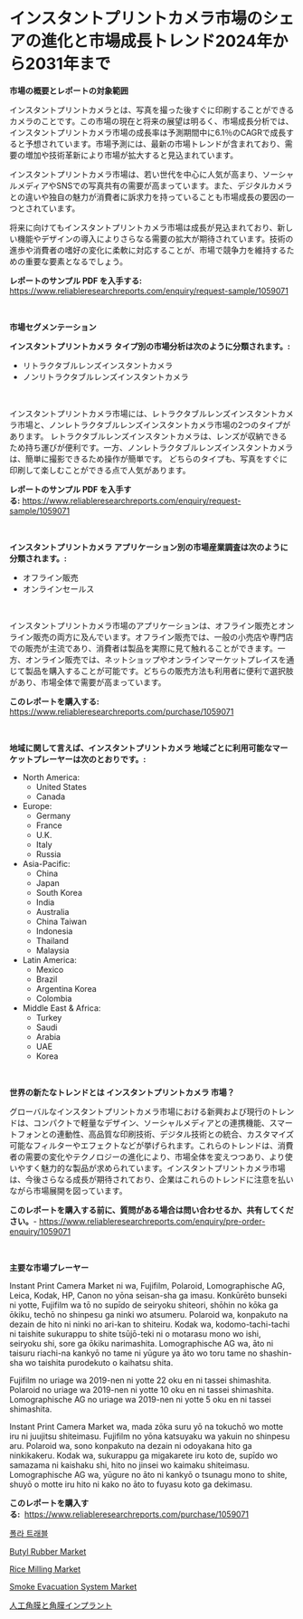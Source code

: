 <p><h1>インスタントプリントカメラ市場のシェアの進化と市場成長トレンド2024年から2031年まで</h1></p><p><strong>市場の概要とレポートの対象範囲</strong></p>
<p><p>インスタントプリントカメラとは、写真を撮った後すぐに印刷することができるカメラのことです。この市場の現在と将来の展望は明るく、市場成長分析では、インスタントプリントカメラ市場の成長率は予測期間中に6.1％のCAGRで成長すると予想されています。市場予測には、最新の市場トレンドが含まれており、需要の増加や技術革新により市場が拡大すると見込まれています。</p><p>インスタントプリントカメラ市場は、若い世代を中心に人気が高まり、ソーシャルメディアやSNSでの写真共有の需要が高まっています。また、デジタルカメラとの違いや独自の魅力が消費者に訴求力を持っていることも市場成長の要因の一つとされています。</p><p>将来に向けてもインスタントプリントカメラ市場は成長が見込まれており、新しい機能やデザインの導入によりさらなる需要の拡大が期待されています。技術の進歩や消費者の嗜好の変化に柔軟に対応することが、市場で競争力を維持するための重要な要素となるでしょう。</p></p>
<p><strong>レポートのサンプル PDF を入手する:</strong> <a href="https://www.reliableresearchreports.com/enquiry/request-sample/1059071">https://www.reliableresearchreports.com/enquiry/request-sample/1059071</a></p>
<p>&nbsp;</p>
<p><strong>市場セグメンテーション</strong></p>
<p><strong>インスタントプリントカメラ タイプ別の市場分析は次のように分類されます。:</strong></p>
<p><ul><li>リトラクタブルレンズインスタントカメラ</li><li>ノンリトラクタブルレンズインスタントカメラ</li></ul></p>
<p>&nbsp;</p>
<p><p>インスタントプリントカメラ市場には、レトラクタブルレンズインスタントカメラ市場と、ノンレトラクタブルレンズインスタントカメラ市場の2つのタイプがあります。 レトラクタブルレンズインスタントカメラは、レンズが収納できるため持ち運びが便利です。一方、ノンレトラクタブルレンズインスタントカメラは、簡単に撮影できるため操作が簡単です。 どちらのタイプも、写真をすぐに印刷して楽しむことができる点で人気があります。</p></p>
<p><strong>レポートのサンプル PDF を入手する:</strong>&nbsp;<a href="https://www.reliableresearchreports.com/enquiry/request-sample/1059071">https://www.reliableresearchreports.com/enquiry/request-sample/1059071</a></p>
<p>&nbsp;</p>
<p><strong> インスタントプリントカメラ アプリケーション別の市場産業調査は次のように分類されます。:</strong></p>
<p><ul><li>オフライン販売</li><li>オンラインセールス</li></ul></p>
<p>&nbsp;</p>
<p><p>インスタントプリントカメラ市場のアプリケーションは、オフライン販売とオンライン販売の両方に及んでいます。オフライン販売では、一般の小売店や専門店での販売が主流であり、消費者は製品を実際に見て触れることができます。一方、オンライン販売では、ネットショップやオンラインマーケットプレイスを通じて製品を購入することが可能です。どちらの販売方法も利用者に便利で選択肢があり、市場全体で需要が高まっています。</p></p>
<p><strong>このレポートを購入する:</strong>&nbsp; <a href="https://www.reliableresearchreports.com/purchase/1059071">https://www.reliableresearchreports.com/purchase/1059071</a></p>
<p>&nbsp;</p>
<p><strong>地域に関して言えば、インスタントプリントカメラ 地域ごとに利用可能なマーケットプレーヤーは次のとおりです。:</strong></p>
<p><ul>
    <li>
        North America:
        <ul>
            <li>United States</li>
            <li>Canada</li>
        </ul>
    </li>
    <li>
        Europe:
        <ul>
            <li>Germany</li>
            <li>France</li>
            <li>U.K.</li>
            <li>Italy</li>
            <li>Russia</li>
        </ul>
    </li>
    <li>
        Asia-Pacific:
        <ul>
            <li>China</li>
            <li>Japan</li>
            <li>South Korea</li>
            <li>India</li>
            <li>Australia</li>
            <li>China Taiwan</li>
            <li>Indonesia</li>
            <li>Thailand</li>
            <li>Malaysia</li>
        </ul>
    </li>
    <li>
        Latin America:
        <ul>
            <li>Mexico</li>
            <li>Brazil</li>
            <li>Argentina Korea</li>
            <li>Colombia</li>
        </ul>
    </li>
    <li>
        Middle East & Africa:
        <ul>
            <li>Turkey</li>
            <li>Saudi</li>
            <li>Arabia</li>
            <li>UAE</li>
            <li>Korea</li>
        </ul>
    </li>
    </ul></p>
<p>&nbsp;</p>
<p><strong>世界の新たなトレンドとは インスタントプリントカメラ 市場？</strong></p>
<p><p>グローバルなインスタントプリントカメラ市場における新興および現行のトレンドは、コンパクトで軽量なデザイン、ソーシャルメディアとの連携機能、スマートフォンとの連動性、高品質な印刷技術、デジタル技術との統合、カスタマイズ可能なフィルターやエフェクトなどが挙げられます。これらのトレンドは、消費者の需要の変化やテクノロジーの進化により、市場全体を変えつつあり、より使いやすく魅力的な製品が求められています。インスタントプリントカメラ市場は、今後さらなる成長が期待されており、企業はこれらのトレンドに注意を払いながら市場展開を図っています。</p></p>
<p><strong>このレポートを購入する前に、質問がある場合は問い合わせるか、共有してください。</strong>- <a href="https://www.reliableresearchreports.com/enquiry/pre-order-enquiry/1059071">https://www.reliableresearchreports.com/enquiry/pre-order-enquiry/1059071</a></p>
<p>&nbsp;</p>
<p><strong>主要な市場プレーヤー</strong></p>
<p><p>Instant Print Camera Market ni wa, Fujifilm, Polaroid, Lomographische AG, Leica, Kodak, HP, Canon no yōna seisan-sha ga imasu. Konkūrēto bunseki ni yotte, Fujifilm wa tō no supīdo de seiryoku shiteori, shōhin no kōka ga ōkiku, techō no shinpesu ga ninki wo atsumeru. Polaroid wa, konpakuto na dezain de hito ni ninki no ari-kan to shiteiru. Kodak wa, kodomo-tachi-tachi ni taishite sukurappu to shite tsūjō-teki ni o motarasu mono wo ishi, seiryoku shi, sore ga ōkiku narimashita. Lomographische AG wa, āto ni taisuru riachi-na kankyō no tame ni yūgure ya āto wo toru tame no shashin-sha wo taishita purodekuto o kaihatsu shita.</p><p>Fujifilm no uriage wa 2019-nen ni yotte 22 oku en ni tassei shimashita. Polaroid no uriage wa 2019-nen ni yotte 10 oku en ni tassei shimashita. Lomographische AG no uriage wa 2019-nen ni yotte 5 oku en ni tassei shimashita.</p><p>Instant Print Camera Market wa, mada zōka suru yō na tokuchō wo motte iru ni juujitsu shiteimasu. Fujifilm no yōna katsuyaku wa yakuin no shinpesu aru. Polaroid wa, sono konpakuto na dezain ni odoyakana hito ga ninkikakeru. Kodak wa, sukurappu ga migakarete iru koto de, supīdo wo samazama ni kaishaku shi, hito no jinsei wo kaimaku shiteimasu. Lomographische AG wa, yūgure no āto ni kankyō o tsunagu mono to shite, shuyō o motte iru hito ni kako no āto to fuyasu koto ga dekimasu.</p></p>
<p><strong>このレポートを購入する:</strong>&nbsp;&nbsp;<a href="https://www.reliableresearchreports.com/purchase/1059071">https://www.reliableresearchreports.com/purchase/1059071</a></p>
<p><p><a href="https://medium.com/@bustersipes981/%EA%B7%B9%EC%A7%80-%EC%97%AC%ED%96%89-%EC%8B%9C%EC%9E%A5-%EB%B6%84%EC%84%9D-cagr-%EC%8B%9C%EC%9E%A5-%EC%84%B8%EB%B6%84%ED%99%94-%EB%B0%8F-%EA%B8%80%EB%A1%9C%EB%B2%8C-%EC%82%B0%EC%97%85-%EA%B0%9C%EC%9A%94-11a7309efc98">폴라 트래블</a></p><p><a href="https://zircon-bluebell-299.notion.site/Butyl-Rubber-Market-Size-Share-Trends-Analysis-Report-By-Application-Regional-Outlook-Competiti-9d38a3c27de148e7891d6ef829637410">Butyl Rubber Market</a></p><p><a href="https://view.publitas.com/reportprime-1/rice-milling-market-centers-on-aspects-such-as-market-growth-market-share-market-opportunity-and-projected-forecasts-spanning-from-2024-to-2031/">Rice Milling Market</a></p><p><a href="https://view.publitas.com/reportprime-1/smoke-evacuation-system-market-size-global-industry-overview-market-segmentation-and-forecast-2024-to-2031/">Smoke Evacuation System Market</a></p><p><a href="https://medium.com/@elihomenick1943/%E4%BA%BA%E5%B7%A5%E8%A7%92%E8%86%9C%E3%81%A8%E8%A7%92%E8%86%9C%E3%82%A4%E3%83%B3%E3%83%97%E3%83%A9%E3%83%B3%E3%83%88%E5%B8%82%E5%A0%B4%E3%81%AE%E5%88%86%E6%9E%90-%E3%82%B0%E3%83%AD%E3%83%BC%E3%83%90%E3%83%AB%E7%94%A3%E6%A5%AD%E3%81%AE%E8%A6%8B%E8%A7%A3%E3%81%A8%E4%BA%88%E6%B8%AC-2024%E5%B9%B4%E3%81%8B%E3%82%892031%E5%B9%B4-c3805f3a5106">人工角膜と角膜インプラント</a></p></p>